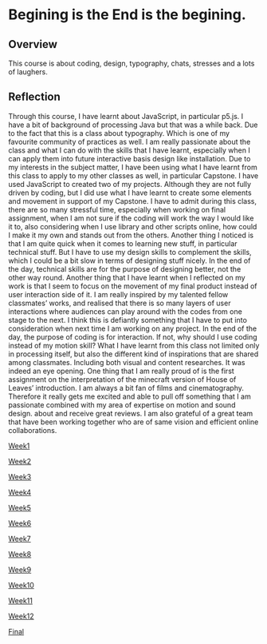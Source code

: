 # Begining is the End is the begining. 
## Overview 

This course is about coding, design, typography, chats, stresses and a lots of laughers. 

## Reflection

Through this course, I have learnt about JavaScript, in particular p5.js. I have a bit of background of processing Java but that was a while back. Due to the fact that this is a class about typography. Which is one of my favourite community of practices as well. I am really passionate about the class and what I can do with the skills that I have learnt, especially when I can apply them into future interactive basis design like installation. Due to my interests in the subject matter, I have been using what I have learnt from this class to apply to my other classes as well, in particular Capstone. I have used JavaScript to created two of my projects. Although they are not fully driven by coding, but I did use what I have learnt to create some elements and movement in support of my Capstone. I have to admit during this class, there are so many stressful time, especially when working on final assignment, when I am not sure if the coding will work the way I would like it to, also considering when I use library and other scripts online, how could I make it my own and stands out from the others. Another thing I noticed is that I am quite quick when it comes to learning new stuff, in particular technical stuff. But I have to use my design skills to complement the skills, which I could be a bit slow in terms of designing stuff nicely. In the end of the day, technical skills are for the purpose of designing better, not the other way round. Another thing that I have learnt when I reflected on my work is that I seem to focus on the movement of my final product instead of user interaction side of it. I am really inspired by my talented fellow classmates’ works, and realised that there is so many layers of user interactions where audiences can play around with the codes from one stage to the next. I think this is defiantly something that I have to put into consideration when next time I am working on any project. In the end of the day, the purpose of coding is for interaction. If not, why should I use coding instead of my motion skill? What I have learnt from this class not limited only in processing itself, but also the different kind of inspirations that are shared among classmates. Including both visual and content researches. It was indeed an eye opening. One thing that I am really proud of is the first assignment on the interpretation of the minecraft version of House of Leaves’ introduction. I am always a bit fan of films and cinematography. Therefore it really gets me excited and able to pull off something that I am passionate combined with my area of expertise on motion and sound design. about and receive great reviews. I am also grateful of a great team that have been working together who are of same vision and efficient online collaborations.

[Week1](https://github.com/WWsiyang/CODEWORD/tree/master/SKO/Week_01)

[Week2](https://github.com/WWsiyang/CODEWORD/tree/master/SKO/Week_02)

[Week3](https://github.com/WWsiyang/CODEWORD/tree/master/SKO/Week_03)

[Week4](https://github.com/WWsiyang/CODEWORD/tree/master/SKO/Week_04)

[Week5](https://github.com/WWsiyang/CODEWORD/tree/master/SKO/Week_05)

[Week6](https://github.com/WWsiyang/CODEWORD/tree/master/SKO/Week_06)

[Week7](https://github.com/WWsiyang/CODEWORD/tree/master/SKO/Week_07)

[Week8](https://github.com/WWsiyang/CODEWORD/tree/master/SKO/Week_08)

[Week9](https://github.com/WWsiyang/CODEWORD/tree/master/SKO/Week_09)

[Week10](https://github.com/WWsiyang/CODEWORD/tree/master/SKO/Week_10)

[Week11](https://github.com/WWsiyang/CODEWORD/tree/master/SKO/Week_11)

[Week12](https://github.com/WWsiyang/CODEWORD/tree/master/SKO/Week_12)

[Final](https://wwsiyang.github.io/CODEWORD/SKO/Final_Assignment/Textparticle_151020_rain_1/)
